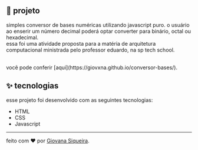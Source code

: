 ## 🌈 projeto
simples conversor de bases numéricas utilizando javascript puro. o usuário ao enserir um número decimal poderá optar converter para binário, octal ou hexadecimal. 
<br>
essa foi uma atividade proposta para a matéria de arquitetura computacional ministrada pelo professor eduardo, na sp tech school.

</br>
você pode conferir [aqui](https://giovxna.github.io/conversor-bases/).

## ✨ tecnologias

esse projeto foi desenvolvido com as seguintes tecnologias:

- HTML
- CSS
- Javascript

---

feito com ❤️ por [Giovana Siqueira](https://www.linkedin.com/in/giovana--siqueira/).
